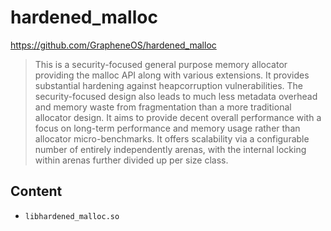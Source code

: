 hardened_malloc
===============

https://github.com/GrapheneOS/hardened_malloc

> This is a security-focused general purpose memory allocator providing the
> malloc API along with various extensions. It provides substantial hardening
> against heapcorruption vulnerabilities. The security-focused design also leads
> to much less metadata overhead and memory waste from fragmentation than a more
> traditional allocator design. It aims to provide decent overall performance
> with a focus on long-term performance and memory usage rather than allocator
> micro-benchmarks. It offers scalability via a configurable number of entirely
> independently arenas, with the internal locking within arenas further divided
> up per size class.

Content
-------

- `libhardened_malloc.so`
